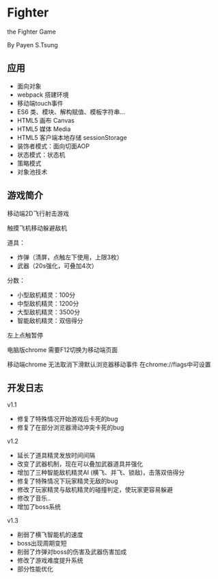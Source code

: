 # Fighter

the Fighter Game

By Payen S.Tsung

## 应用

 - 面向对象
 - webpack 搭建环境
 - 移动端touch事件
 - ES6 类、模块、解构赋值、模板字符串...
 - HTML5 画布 Canvas
 - HTML5 媒体 Media
 - HTML5 客户端本地存储 sessionStorage
 - 装饰者模式：面向切面AOP
 - 状态模式：状态机
 - 策略模式
 - 对象池技术
 
 
## 游戏简介
 
 移动端2D飞行射击游戏

 触摸飞机移动躲避敌机
 
 道具：

 - 炸弹（清屏，点触左下使用，上限3枚）
 - 武器（20s强化，可叠加4次）
 
 分数：

 - 小型敌机精灵：100分
 - 中型敌机精灵：1200分
 - 大型敌机精灵：3500分
 - 智能敌机精灵：双倍得分
 
 左上点触暂停

 电脑版chrome 需要F12切换为移动端页面

 移动端chrome 无法取消下滑默认浏览器移动事件 在chrome://flags中可设置


## 开发日志

v1.1

 - 修复了特殊情况开始游戏后卡死的bug
 - 修复了在部分浏览器滑动冲突卡死的bug

v1.2

 - 延长了道具精灵发放时间间隔
 - 改变了武器机制，现在可以叠加武器道具并强化
 - 增加了三种智能敌机精灵AI (横飞、并飞、锁敌)，击落双倍得分
 - 修复了特殊情况下玩家精灵无敌的bug
 - 修改了玩家精灵与敌机精灵的碰撞判定，使玩家更容易躲避
 - 修改了音乐..
 - 增加了boss系统

v1.3

 - 削弱了横飞智能机的速度
 - boss出现周期变短
 - 削弱了炸弹对boss的伤害及武器伤害加成
 - 修改了游戏难度提升系统
 - 部分性能优化